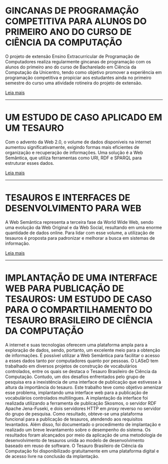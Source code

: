 # GINCANAS DE PROGRAMAÇÃO COMPETITIVA PARA ALUNOS DO PRIMEIRO ANO DO CURSO DE CIÊNCIA DA COMPUTAÇÃO

O projeto de extensão Ensino Extracurricular de Programação de Computadores realiza regularmente gincanas de programação com os alunos do primeiro ano do curso de Bacharelado em Ciência da Computação da Unicentro, tendo como objetivo promover a experiência em programação competitiva e propiciar aos estudantes ainda no primeiro semestre do curso uma atividade rotineira do projeto de extensão.

[Leia mais](https://evento.unicentro.br/files/Submissaoxarquivos/car_submissao/30_09_2024_car_submissao_1850018429.pdf)

---

# UM ESTUDO DE CASO APLICADO EM UM TESAURO

Com o advento da Web 2.0, o volume de dados disponíveis na internet aumentou significativamente, exigindo formas mais eficientes de organização e recuperação de informações. Uma solução é a Web Semântica, que utiliza ferramentas como URI, RDF e SPARQL para estruturar esses dados.

[Leia mais](https://evento.unicentro.br/files/Submissaoxarquivos/car_submissao/26_09_2024_car_submissao_1410319247.pdf)

---

# TESAUROS E INTERFACES DE DESENVOLVIMENTO PARA WEB

A Web Semântica representa a terceira fase da World Wide Web, sendo uma evolução da Web Original e da Web Social, resultando em uma enorme quantidade de dados online. Para lidar com esse volume, a utilização de tesauros é proposta para padronizar e melhorar a busca em sistemas de informação.

[Leia mais](https://evento.unicentro.br/files/Submissaoxarquivos/car_submissao/10_08_2023_car_submissao_102351573.pdf)

---

# IMPLANTAÇÃO DE UMA INTERFACE WEB PARA PUBLICAÇÃO DE TESAUROS: UM ESTUDO DE CASO PARA O COMPARTILHAMENTO DO TESAURO BRASILEIRO DE CIÊNCIA DA COMPUTAÇÃO

A internet e suas tecnologias oferecem uma plataforma ampla para a exploração de dados, sendo, portanto, um excelente meio para a obtenção de informações. É possível utilizar a Web Semântica para facilitar o acesso a esses dados tanto por computadores quanto por pessoas. O LASeD tem trabalhado em diversos projetos de construção de vocabulários controlados, entre os quais se destaca o Tesauro Brasileiro de Ciência da Computação. Contudo, um dos desafios enfrentados pelo grupo de pesquisa era a inexistência de uma interface de publicação que estivesse à altura da importância do tesauro. Este trabalho teve como objetivo amenizar esse problema, implantando uma interface web para a publicação de vocabulários controlados multilíngues. A implantação da interface foi realizada utilizando a ferramenta de publicação Skosmos, o servidor RDF Apache Jena-Fuseki, e dois servidores HTTP em *proxy* reverso no servidor do grupo de pesquisa. Como resultado, obteve-se uma plataforma funcional para a publicação de tesauros, atendendo aos requisitos levantados. Além disso, foi documentado o procedimento de implantação e realizado um breve levantamento sobre o desempenho do sistema. Os resultados foram alcançados por meio da aplicação de uma metodologia de desenvolvimento de tesauros unida ao modelo de desenvolvimento baseado em reuso de software. O Tesauro Brasileiro de Ciência da Computação foi disponibilizado gratuitamente em uma plataforma digital e de acesso livre na conclusão da implantação.

[]()